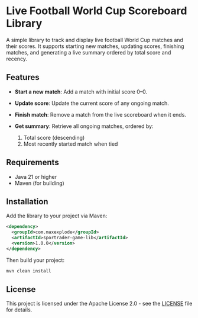 # Live Football World Cup Scoreboard Library

A simple library to track and display live football World Cup matches and their scores. It supports starting new matches, updating scores, finishing matches, and generating a live summary ordered by total score and recency.

## Features

* **Start a new match**: Add a match with initial score 0–0.
* **Update score**: Update the current score of any ongoing match.
* **Finish match**: Remove a match from the live scoreboard when it ends.
* **Get summary**: Retrieve all ongoing matches, ordered by:

    1. Total score (descending)
    2. Most recently started match when tied

## Requirements

* Java 21 or higher
* Maven (for building)

## Installation

Add the library to your project via Maven:

```xml
<dependency>
  <groupId>com.maxexplode</groupId>
  <artifactId>sportrader-game-lib</artifactId>
  <version>1.0.0</version>
</dependency>
```

Then build your project:

```bash
mvn clean install
```

## License

This project is licensed under the Apache License 2.0 - see the [LICENSE](LICENSE) file for details.
